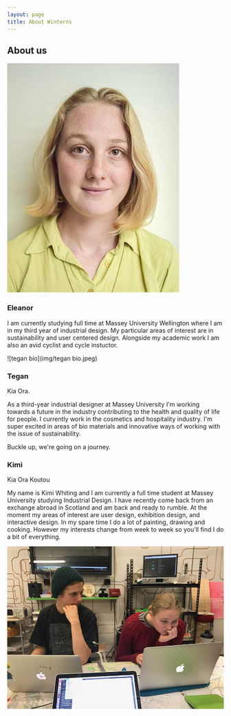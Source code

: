 ```yaml
---
layout: page
title: About Winterns
---
```

## About us

![eleanor](img/eleanor.jpg)
### Eleanor
I am currently studying full time at Massey University Wellington where I am in my third year of industrial design. My particular areas of interest are in sustainability and user centered design.
Alongside my academic work I am also an avid cyclist and cycle instuctor. 

![tegan bio](img/tegan bio.jpeg)
### Tegan
Kia Ora. 

As a third-year industrial designer at Massey University I'm working towards a future in the industry contributing to the health and quality of life for people. I currently work in the cosmetics and hospitality industry. I'm super excited in areas of bio materials and innovative ways of working with the issue of sustainability.

Buckle up, we're going on a journey.

### Kimi
Kia Ora Koutou

My name is Kimi Whiting and I am currently a full time student at Massey University studying Industrial Design. I have recently come back from an exchange abroad in Scotland and am back and ready to rumble. At the moment my areas of interest are user design, exhibition design, and interactive design.
In my spare time I do a lot of painting, drawing and cooking. However my interests change from week to week so you'll find I do a bit of everything.

![day1](img/day1.jpeg)
